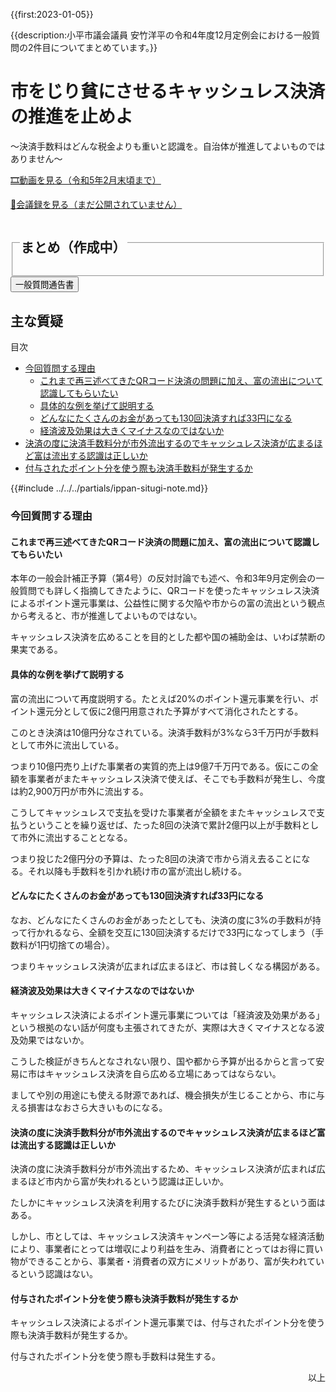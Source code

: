 {{first:2023-01-05}}

{{description:小平市議会議員 安竹洋平の令和4年度12月定例会における一般質問の2件目についてまとめています。}}

# 市をじり貧にさせるキャッシュレス決済の推進を止めよ

～決済手数料はどんな税金よりも重いと認識を。自治体が推進してよいものではありません～

<p id="play-chukei"><a href="https://smart.discussvision.net/smart/tenant/kodaira/WebView/rd/speech.html?council_id=30&schedule_id=4&playlist_id=6&speaker_id=37&target_year=2022">🎞️動画を見る（令和5年2月末頃まで）</a></p>
<p id="read-kaigiroku"><a href="">📄会議録を見る（まだ公開されていません）</a></p>

<fieldset class="pnt">
<legend><h2> まとめ（作成中） </h2></legend>

<!--
まとめ

---
- 教育委員会の存在意義は → [管理と事務の執行、各学校の取組を積極的に支援](#教育委員会は何のために存在しているか)
-->

</fieldset>


<script src="https://documentcloud.adobe.com/view-sdk/main.js" defer></script>
<script type="text/javascript">
const showPDF = (url) => {
    const adobeDCView = new AdobeDC.View({clientId: "897dee58a3dd4a01b1de491cc8e563c3", locale: "ja-JP"});
    const fileName = (url.match(/^(?:[^:\/?#]+:)?(?:\/\/[^\/?#]*)?(?:([^?#]*\/)([^\/?#]*))?(\?[^#]*)?(?:#.*)?$/) ?? [])[2];
    adobeDCView.previewFile({
        content:   {location: {url: url}},
        metaData: {fileName: fileName}
    }, {embedMode: "LIGHT_BOX"});
}
</script>

<button onclick='showPDF("./20221202-ippan-situmon-yasutake-2.pdf")' class="pdf-view-button">
<i class="fa fa-file-pdf-o" aria-hidden="true"></i> 一般質問通告書
</button>


## 主な質疑

<div class="ippan-situgi">

<div class="toc">

目次

- [今回質問する理由](#今回質問する理由)
    - [これまで再三述べてきたQRコード決済の問題に加え、富の流出について認識してもらいたい](#これまで再三述べてきたqrコード決済の問題に加え富の流出について認識してもらいたい)
    - [具体的な例を挙げて説明する](#具体的な例を挙げて説明する)
    - [どんなにたくさんのお金があっても130回決済すれば33円になる](#どんなにたくさんのお金があっても130回決済すれば33円になる)
    - [経済波及効果は大きくマイナスなのではないか](#経済波及効果は大きくマイナスなのではないか)
- [決済の度に決済手数料分が市外流出するのでキャッシュレス決済が広まるほど富は流出する認識は正しいか](#決済の度に決済手数料分が市外流出するのでキャッシュレス決済が広まるほど富は流出する認識は正しいか)
- [付与されたポイント分を使う際も決済手数料が発生するか](#付与されたポイント分を使う際も決済手数料が発生するか)

</div>

{{#include ../../../partials/ippan-situgi-note.md}}

### 今回質問する理由

<div class="group no-q-mark" style="--group-title:'今回質問する理由';">

#### これまで再三述べてきたQRコード決済の問題に加え、富の流出について認識してもらいたい

<div class="bln bleft" data-speaker="安竹（初）">

本年の一般会計補正予算（第4号）の反対討論でも述べ、令和3年9月定例会の一般質問でも詳しく指摘してきたように、QRコードを使ったキャッシュレス決済によるポイント還元事業は、公益性に関する欠陥や市からの富の流出という観点から考えると、市が推進してよいものではない。

</div>

<div class="bln bleft" data-speaker="安竹（初）">

キャッシュレス決済を広めることを目的とした都や国の補助金は、いわば禁断の果実である。

</div>

#### 具体的な例を挙げて説明する

<div class="bln bleft" data-speaker="安竹（初）">

富の流出について再度説明する。たとえば20%のポイント還元事業を行い、ポイント還元分として仮に2億円用意された予算がすべて消化されたとする。

</div>

<div class="bln bleft" data-speaker="安竹（初）">

このとき決済は10億円分なされている。決済手数料が3%なら3千万円が手数料として市外に流出している。

</div>

<div class="bln bleft" data-speaker="安竹（初）">

つまり10億円売り上げた事業者の実質的売上は9億7千万円である。仮にこの全額を事業者がまたキャッシュレス決済で使えば、そこでも手数料が発生し、今度は約2,900万円が市外に流出する。

</div>

<div class="bln bleft" data-speaker="安竹（初）">

こうしてキャッシュレスで支払を受けた事業者が全額をまたキャッシュレスで支払うということを繰り返せば、たった8回の決済で累計2億円以上が手数料として市外に流出することとなる。

</div>

<div class="bln bleft" data-speaker="安竹（初）">

つまり投じた2億円分の予算は、たった8回の決済で市から消え去ることになる。それ以降も手数料を引かれ続け市の富が流出し続ける。

</div>

#### どんなにたくさんのお金があっても130回決済すれば33円になる

<div class="bln bleft" data-speaker="安竹（初）">

なお、どんなにたくさんのお金があったとしても、決済の度に3%の手数料が持って行かれるなら、全額を交互に130回決済するだけで33円になってしまう（手数料が1円切捨ての場合）。

</div>

<div class="bln bleft" data-speaker="安竹（初）">

つまりキャッシュレス決済が広まれば広まるほど、市は貧しくなる構図がある。

</div>

#### 経済波及効果は大きくマイナスなのではないか

<div class="bln bleft" data-speaker="安竹（初）">

キャッシュレス決済によるポイント還元事業については「経済波及効果がある」という根拠のない話が何度も主張されてきたが、実際は大きくマイナスとなる波及効果ではないか。

</div>

<div class="bln bleft" data-speaker="安竹（初）">

こうした検証がきちんとなされない限り、国や都から予算が出るからと言って安易に市はキャッシュレス決済を自ら広める立場にあってはならない。

</div>

<div class="bln bleft" data-speaker="安竹（初）">

ましてや別の用途にも使える財源であれば、機会損失が生じることから、市に与える損害はなおさら大きいものになる。

</div>

</div>

#### 決済の度に決済手数料分が市外流出するのでキャッシュレス決済が広まるほど富は流出する認識は正しいか

<div class="bln bleft" data-speaker="安竹（初）">

決済の度に決済手数料分が市外流出するため、キャッシュレス決済が広まれば広まるほど市内から富が失われるという認識は正しいか。

</div>

<div class="bln bright" data-speaker="市長（小林洋子）（初）">

たしかにキャッシュレス決済を利用するたびに決済手数料が発生するという面はある。

</div>

<div class="bln bright" data-speaker="市長（小林洋子）（初）">

しかし、市としては、キャッシュレス決済キャンペーン等による活発な経済活動により、事業者にとっては増収により利益を生み、消費者にとってはお得に買い物ができることから、事業者・消費者の双方にメリットがあり、富が失われているという認識はない。

</div>

#### 付与されたポイント分を使う際も決済手数料が発生するか

<div class="bln bleft" data-speaker="安竹（初）">

キャッシュレス決済によるポイント還元事業では、付与されたポイント分を使う際も決済手数料が発生するか。

</div>

<div class="bln bright" data-speaker="市長（小林洋子）（初）">

付与されたポイント分を使う際も手数料は発生する。

</div>

</div>

<p style="text-align:right">以上</p>
